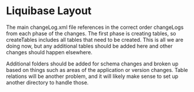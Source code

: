 Liquibase Layout
================

The main changeLog.xml file references in the correct order changeLogs from each
phase of the changes.  The first phase is creating tables, so createTables includes
all tables that need to be created.  This is all we are doing now, but any additional
tables should be added here and other changes should happen elsewhere.

Additional folders should be added for schema changes and broken up based on things
such as areas of the application or version changes.  Table relations will be another
problem, and it will likely make sense to set up another directory to handle those.
